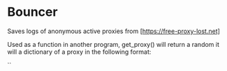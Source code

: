 # Bouncer

Saves logs of anonymous active proxies from [https://free-proxy-lost.net]


Used as a function in another program, get_proxy() will return a random it will a dictionary of a proxy in the following format:


``
